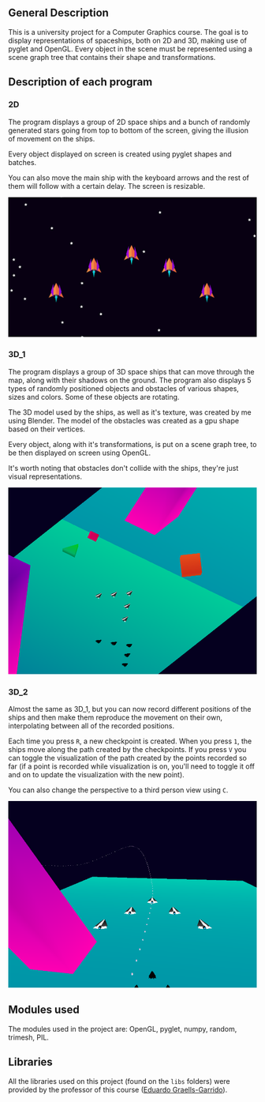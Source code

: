 ## General Description
This is a university project for a Computer Graphics course. The goal is to display representations of spaceships, both on 2D and 3D, making use of pyglet and OpenGL. Every object in the scene must be represented using a scene graph tree that contains their shape and transformations.

## Description of each program

### 2D
The program displays a group of 2D space ships and a bunch of randomly generated stars going from top to bottom of the screen, giving the illusion of movement on the ships.

Every object displayed on screen is created using pyglet shapes and batches.

You can also move the main ship with the keyboard arrows and the rest of them will follow with a certain delay. The screen is resizable.

![Spaceships2D](screenshots/sc_2D.png)

### 3D_1
The program displays a group of 3D space ships that can move through the map, along with their shadows on the ground. The program also displays 5 types of randomly positioned objects and obstacles of various shapes, sizes and colors. Some of these objects are rotating.

The 3D model used by the ships, as well as it's texture, was created by me using Blender. The model of the obstacles was created as a gpu shape based on their vertices.
 
Every object, along with it's transformations, is put on a scene graph tree, to be then displayed on screen using OpenGL.

It's worth noting that obstacles don't collide with the ships, they're just visual representations.

![Spaceships3D1](screenshots/sc_3D_1.png)

### 3D_2
Almost the same as 3D_1, but you can now record different positions of the ships and then make them reproduce the movement on their own, interpolating between all of the recorded positions.

Each time you press `R`, a new checkpoint is created. When you press `1`, the ships move along the path created by the checkpoints. If you press `V` you can toggle the visualization of the path created by the points recorded so far (if a point is recorded while visualization is on, you'll need to toggle it off and on to update the visualization with the new point).

You can also change the perspective to a third person view using `C`.

![Spaceships3D2](screenshots/sc_3D_2.png)

## Modules used
The modules used in the project are: OpenGL, pyglet, numpy, random, trimesh, PIL.

## Libraries
All the libraries used on this project (found on the `libs` folders) were provided by the professor of this course ([Eduardo Graells-Garrido](https://github.com/zorzalerrante)).
